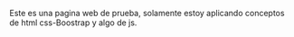 Este es una pagina web de prueba, solamente estoy aplicando conceptos de html css-Boostrap y algo de js.
